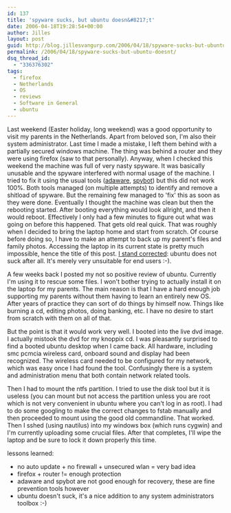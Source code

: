 ```yaml
---
id: 137
title: 'spyware sucks, but ubuntu doesn&#8217;t'
date: 2006-04-18T19:28:54+00:00
author: Jilles
layout: post
guid: http://blog.jillesvangurp.com/2006/04/18/spyware-sucks-but-ubuntu-doesnt/
permalink: /2006/04/18/spyware-sucks-but-ubuntu-doesnt/
dsq_thread_id:
  - "336376302"
tags:
  - firefox
  - Netherlands
  - OS
  - reviews
  - Software in General
  - ubuntu
---
```

Last weekend (Easter holiday, long weekend) was a good opportunity to visit my parents in the Netherlands. Apart from beloved son, I'm also their system administrator. Last time I made a mistake, I left them behind with a partially secured windows machine. The thing was behind a router and they were using firefox (saw to that personally). Anyway, when I checked this weekend the machine was full of very nasty spyware. It was basically unusable and the spyware interfered with normal usage of the machine.
I tried to fix it using the usual tools (<a title="adaware" href="http://www.lavasoft.de/software/adaware/">adaware</a>, <a title="spybot" href="http://www.spybot.info/">spybot</a>) but this did not work 100%. Both tools managed (on multiple attempts) to identify and remove a shitload of spyware. But the remaining few managed to 'fix' this as soon as they were done. Eventually I thought the machine was clean but then the rebooting started. After booting everything would look allright, and then it would reboot. Effectively I only had a few minutes to figure out what was going on before this happened. That gets old real quick.
That was roughly when I decided to bring the laptop home and start from scratch. Of course before doing so, I have to make an attempt to back up my parent's files and family photos. Accessing the laptop in its current state is pretty much impossible, hence the title of this post. <a href="http://blog.jillesvangurp.com/2006/01/17/ubuntu-debian-still-sucks-nothing-to-see-here/">I stand corrected</a>: ubuntu does not suck after all. It's merely very unsuitable for end users :-).

A few weeks back I posted my not so positive review of ubuntu. Currently I'm using it to rescue some files. I won't bother trying to actually install it on the laptop for my parents. The main reason is that I have a hard enough job supporting my parents without them having to learn an entirely new OS. After years of practice they can sort of do things by himself now. Things like burning a cd, editing photos, doing banking, etc. I have no desire to start from scratch with them on all of that.

But the point is that it would work very well. I booted into the live dvd image. I actually mistook the dvd for my knoppix cd. I was pleasantly surprised to find a booted ubuntu desktop when I came back. All hardware, including smc pcmcia wireless card, onboard sound and display had been recognized. The wireless card needed to be configured for my network, which was easy once I had found the tool. Confusingly there is a system and administration menu that both contain network related tools.

Then I had to mount the ntfs partition. I tried to use the disk tool but it is useless (you can mount but not access the partition unless you are root which is not very convenient in ubuntu where you can't log in as root). I had to do some googling to make the correct changes to fstab manually and then proceeded to mount using the good old commandline. That worked. Then I sshed (using nautilus) into my windows box (which runs cygwin) and I'm currently uploading some crucial files. After that completes, I'll wipe the laptop and be sure to lock it down properly this time.

lessons learned:
<ul>
	<li>no auto update + no firewall + unsecured wlan = very bad idea</li>
	<li>firefox + router != enough protection</li>
	<li>adaware and spybot are not good enough for recovery, these are fine prevention tools however</li>
	<li>ubuntu doesn't suck, it's a nice addition to any system administrators toolbox :-)</li>
</ul>